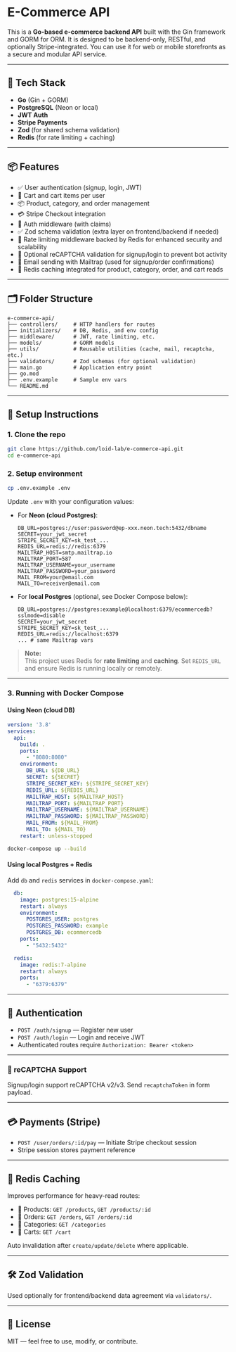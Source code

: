 # E-Commerce API

This is a **Go-based e-commerce backend API** built with the Gin framework and GORM for ORM. It is designed to be backend-only, RESTful, and optionally Stripe-integrated. You can use it for web or mobile storefronts as a secure and modular API service.

---

## 🔧 Tech Stack

- **Go** (Gin + GORM)
- **PostgreSQL** (Neon or local)
- **JWT Auth**
- **Stripe Payments**
- **Zod** (for shared schema validation)
- **Redis** (for rate limiting + caching)

---

## 📦 Features

- ✅ User authentication (signup, login, JWT)
- 🛒 Cart and cart items per user
- 📦 Product, category, and order management
- 💳 Stripe Checkout integration
- 🔐 Auth middleware (with claims)
- ✅ Zod schema validation (extra layer on frontend/backend if needed)
- 🚦 Rate limiting middleware backed by Redis for enhanced security and scalability
- 🧠 Optional reCAPTCHA validation for signup/login to prevent bot activity
- 📧 Email sending with Mailtrap (used for signup/order confirmations)
- 🚀 Redis caching integrated for product, category, order, and cart reads

---

## 🗂 Folder Structure

```
e-commerce-api/
├── controllers/     # HTTP handlers for routes
├── initializers/    # DB, Redis, and env config
├── middleware/      # JWT, rate limiting, etc.
├── models/          # GORM models
├── utils/           # Reusable utilities (cache, mail, recaptcha, etc.)
├── validators/      # Zod schemas (for optional validation)
├── main.go          # Application entry point
├── go.mod
├── .env.example     # Sample env vars
└── README.md
```

---

## 📌 Setup Instructions

### 1. Clone the repo

```bash
git clone https://github.com/loid-lab/e-commerce-api.git
cd e-commerce-api
```

### 2. Setup environment

```bash
cp .env.example .env
```

Update `.env` with your configuration values:

- For **Neon (cloud Postgres)**:

  ```
  DB_URL=postgres://user:password@ep-xxx.neon.tech:5432/dbname
  SECRET=your_jwt_secret
  STRIPE_SECRET_KEY=sk_test_...
  REDIS_URL=redis://redis:6379
  MAILTRAP_HOST=smtp.mailtrap.io
  MAILTRAP_PORT=587
  MAILTRAP_USERNAME=your_username
  MAILTRAP_PASSWORD=your_password
  MAIL_FROM=your@email.com
  MAIL_TO=receiver@email.com
  ```

- For **local Postgres** (optional, see Docker Compose below):

  ```
  DB_URL=postgres://postgres:example@localhost:6379/ecommercedb?sslmode=disable
  SECRET=your_jwt_secret
  STRIPE_SECRET_KEY=sk_test_...
  REDIS_URL=redis://localhost:6379
  ... # same Mailtrap vars
  ```

> **Note:**  
> This project uses Redis for **rate limiting** and **caching**. Set `REDIS_URL` and ensure Redis is running locally or remotely.

---

### 3. Running with Docker Compose

#### Using Neon (cloud DB)

```yaml
version: '3.8'
services:
  api:
    build: .
    ports:
      - "8080:8080"
    environment:
      DB_URL: ${DB_URL}
      SECRET: ${SECRET}
      STRIPE_SECRET_KEY: ${STRIPE_SECRET_KEY}
      REDIS_URL: ${REDIS_URL}
      MAILTRAP_HOST: ${MAILTRAP_HOST}
      MAILTRAP_PORT: ${MAILTRAP_PORT}
      MAILTRAP_USERNAME: ${MAILTRAP_USERNAME}
      MAILTRAP_PASSWORD: ${MAILTRAP_PASSWORD}
      MAIL_FROM: ${MAIL_FROM}
      MAIL_TO: ${MAIL_TO}
    restart: unless-stopped
```

```bash
docker-compose up --build
```

#### Using local Postgres + Redis

Add `db` and `redis` services in `docker-compose.yaml`:

```yaml
  db:
    image: postgres:15-alpine
    restart: always
    environment:
      POSTGRES_USER: postgres
      POSTGRES_PASSWORD: example
      POSTGRES_DB: ecommercedb
    ports:
      - "5432:5432"

  redis:
    image: redis:7-alpine
    restart: always
    ports:
      - "6379:6379"
```

---

## 🔐 Authentication

- `POST /auth/signup` — Register new user  
- `POST /auth/login` — Login and receive JWT  
- Authenticated routes require `Authorization: Bearer <token>`

---

### 🧠 reCAPTCHA Support

Signup/login support reCAPTCHA v2/v3. Send `recaptchaToken` in form payload.

---

## 💳 Payments (Stripe)

- `POST /user/orders/:id/pay` — Initiate Stripe checkout session  
- Stripe session stores payment reference

---

## 🧊 Redis Caching

Improves performance for heavy-read routes:

- 🔁 Products: `GET /products`, `GET /products/:id`
- 🔁 Orders: `GET /orders`, `GET /orders/:id`
- 🔁 Categories: `GET /categories`
- 🔁 Carts: `GET /cart`

Auto invalidation after `create/update/delete` where applicable.

---

## 🛠 Zod Validation

Used optionally for frontend/backend data agreement via `validators/`.

---

## 📘 License

MIT — feel free to use, modify, or contribute.
